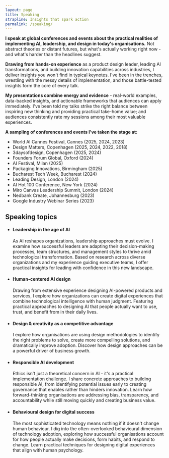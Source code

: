 ```yaml
---
layout: page
title: Speaking
strapline: Insights that spark action
permalink: /speaking/
---
```


**I speak at global conferences and events about the practical realities of implementing AI, leadership, and design in today's organisations.** Not abstract theories or distant futures, but what's actually working right now - and what's harder than the headlines suggest.

**Drawing from hands-on experience** as a product design leader, leading AI transformations, and building innovation capabilities across industries, I deliver insights you won't find in typical keynotes. I've been in the trenches, wrestling with the messy details of implementation, and those battle-tested insights form the core of every talk.

**My presentations combine energy and evidence** - real-world examples, data-backed insights, and actionable frameworks that audiences can apply immediately. I've been told my talks strike the right balance between inspiring new thinking and providing practical take-home value; and  audiences consistently rate my sessions among their most valuable experiences.

**A sampling of conferences and events I've taken the stage at:**
- World AI Cannes Festival, Cannes (2025, 2024, 2023)
- Design Matters, Copenhagen (2025, 2024, 2022, 2018)
- 3daysofdesign, Copenhagen (2025, 2024)
- Founders Forum Global, Oxford (2024)
- AI Festival, Milan (2025)
- Packaging Innovations, Birmingham (2025)
- Bucharest Tech Week, Bucharest (2024)
- Leading Design, London (2024)
- AI Hot 100 Conference, New York (2024)
- Miro Canvas Leadership Summit, London (2024)
- Nedbank Create, Johannesburg (2023)
- Google Industry Webinar Series (2023)

## Speaking topics

<ul class="post-list">
	<li>
		<h4>Leadership in the age of AI</h4>
		As AI reshapes organizations, leadership approaches must evolve. I examine how successful leaders are adapting their decision-making processes, team structures, and management styles to thrive amid technological transformation. Based on research across diverse organizations and my experience guiding executive teams, I offer practical insights for leading with confidence in this new landscape.
	</li>
	<li>
		<h4>Human-centered AI design</h4>
		Drawing from extensive experience designing AI-powered products and services, I explore how organizations can create digital experiences that combine technological intelligence with human judgment. Featuring practical approaches to designing AI that people actually want to use, trust, and benefit from in their daily lives.
	</li>
	<li>
		<h4>Design & creativity as a competitive advantage</h4>
		I explore how organisations are using design methodologies to identify the right problems to solve, create more compelling solutions, and dramatically improve adoption. Discover how design approaches can be a powerful driver of business growth.
	</li>
	<li>
		<h4>Responsible AI development</h4>
		Ethics isn't just a theoretical concern in AI - it's a practical implementation challenge. I share concrete approaches to building responsible AI, from identifying potential issues early to creating governance that enables rather than hinders innovation. Learn how forward-thinking organisations are addressing bias, transparency, and accountability while still moving quickly and creating business value.
	</li>
	<li>
		<h4>Behavioural design for digital success</h4>
		The most sophisticated technology means nothing if it doesn't change human behaviour. I dig into the often-overlooked behavioural dimension of technology adoption, exploring how successful organisations account for how people actually make decisions, form habits, and respond to change. Learn practical techniques for designing digital experiences that align with human psychology.
	</li>
</ul>
